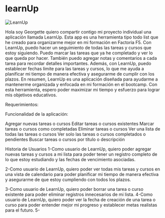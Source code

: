 # learnUp



![LearnUp](https://user-images.githubusercontent.com/117080768/224729398-d4b77eb7-445f-4177-b22c-4122a0e3f648.png)





Hola soy Georgette quiero compartir contigo  mi proyecto individual una aplicación llamada LearnUp. 
Esta app es una herramienta tipo todo list que he creado para organizarme mejor en mi formación en Factoria F5.
Con LearnUp, puedo hacer un seguimiento de todas las tareas y cursos que estoy siguiendo.
Puedo marcar las tareas que ya he completado y ver lo que queda por hacer.
También puedo agregar notas y comentarios a cada tarea para recordar detalles importantes.
Además, con LearnUp, puedo establecer fechas límite para las tareas y cursos, lo que me ayuda a
planificar mi tiempo de manera efectiva y asegurarme de cumplir con los plazos.
En resumen, LearnUp es una aplicación diseñada para ayudarme a mantenerme organizada y enfocada en mi formación en el bootcamp.
Con esta herramienta, espero poder maximizar mi tiempo y esfuerzo para lograr mis objetivos educativos.

Requerimientos:



Funcionalidad de la aplicación:

Agregar nuevas tareas o cursos
Editar tareas o cursos existentes
Marcar tareas o cursos como completadas
Eliminar tareas o cursos
Ver una lista de todas las tareas o cursos
Ver solo las tareas o cursos completados o pendientes
Buscar tareas o cursos por título o descripción


Historia de Usuarios
1-Como usuario de LearnUp, quiero poder agregar nuevas tareas y cursos a mi lista para poder tener un registro completo de lo que estoy 
estudiando y las fechas de vencimiento asociadas.

2-Como usuario de LearnUp, quiero poder ver todas mis tareas y cursos en una vista de calendario para poder planificar mi tiempo de manera 
efectiva y asegurarme de que estoy cumpliendo con todos los plazos.

3-Como usuario de LearnUp, quiero poder borrar una tarea o curso existente para poder eliminar registros innecesarios de mi lista.
4-Como usuario de LearnUp, quiero poder ver la fecha de creación de una tarea o curso para poder entender mejor mi progreso y establecer metas 
realistas para el futuro.
5-

